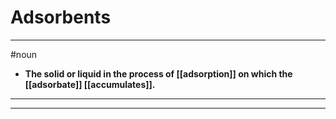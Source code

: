 # Adsorbents
---
#noun
- **The solid or liquid in the process of [[adsorption]] on which the [[adsorbate]] [[accumulates]].**
---
---
